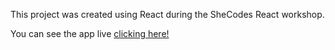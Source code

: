 This project was created using React during the SheCodes React workshop.

You can see the app live [clicking here!](https://ecstatic-pike-c85d25.netlify.app)
